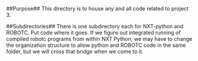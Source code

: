 ##Purpose##
This directory is to house any and all code related to project 3.

##Subdirectories##
There is one subdirectory each for NXT-python and ROBOTC. Put code where it 
goes. If we figure out integrated running of compiled robotc programs
from within NXT Python, we may have to change the organization structure
to allow python and ROBOTC code in the same folder, but we will cross that
bridge when we come to it.


